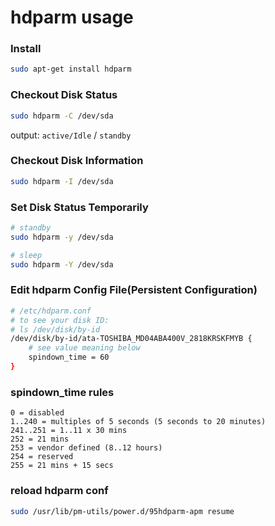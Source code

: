 # hdparm usage

### Install
```bash
sudo apt-get install hdparm
```

### Checkout Disk Status
```bash
sudo hdparm -C /dev/sda
```
output: `active/Idle` / `standby`

### Checkout Disk Information
```bash
sudo hdparm -I /dev/sda
```

### Set Disk Status Temporarily
```bash
# standby
sudo hdparm -y /dev/sda

# sleep
sudo hdparm -Y /dev/sda
```

### Edit hdparm Config File(Persistent Configuration)
```bash
# /etc/hdparm.conf
# to see your disk ID:
# ls /dev/disk/by-id
/dev/disk/by-id/ata-TOSHIBA_MD04ABA400V_2818KRSKFMYB {
    # see value meaning below
    spindown_time = 60
}
```

### spindown_time rules
```
0 = disabled
1..240 = multiples of 5 seconds (5 seconds to 20 minutes)
241..251 = 1..11 x 30 mins
252 = 21 mins
253 = vendor defined (8..12 hours)
254 = reserved
255 = 21 mins + 15 secs
```

### reload hdparm conf
```bash
sudo /usr/lib/pm-utils/power.d/95hdparm-apm resume
```
